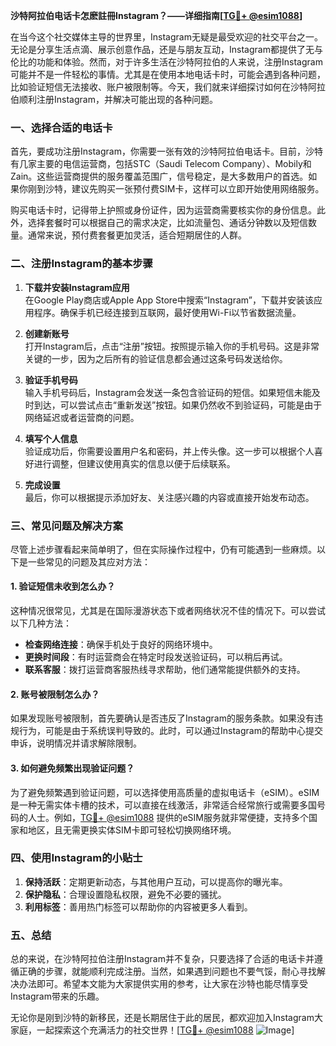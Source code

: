 **沙特阿拉伯电话卡怎麽註冊Instagram？——详细指南[[TG💪+ @esim1088](https://t.me/s/esim1088)]**

在当今这个社交媒体主导的世界里，Instagram无疑是最受欢迎的社交平台之一。无论是分享生活点滴、展示创意作品，还是与朋友互动，Instagram都提供了无与伦比的功能和体验。然而，对于许多生活在沙特阿拉伯的人来说，注册Instagram可能并不是一件轻松的事情。尤其是在使用本地电话卡时，可能会遇到各种问题，比如验证短信无法接收、账户被限制等。今天，我们就来详细探讨如何在沙特阿拉伯顺利注册Instagram，并解决可能出现的各种问题。

### 一、选择合适的电话卡

首先，要成功注册Instagram，你需要一张有效的沙特阿拉伯电话卡。目前，沙特有几家主要的电信运营商，包括STC（Saudi Telecom Company）、Mobily和Zain。这些运营商提供的服务覆盖范围广，信号稳定，是大多数用户的首选。如果你刚到沙特，建议先购买一张预付费SIM卡，这样可以立即开始使用网络服务。

购买电话卡时，记得带上护照或身份证件，因为运营商需要核实你的身份信息。此外，选择套餐时可以根据自己的需求决定，比如流量包、通话分钟数以及短信数量。通常来说，预付费套餐更加灵活，适合短期居住的人群。

### 二、注册Instagram的基本步骤

1. **下载并安装Instagram应用**  
   在Google Play商店或Apple App Store中搜索“Instagram”，下载并安装该应用程序。确保手机已经连接到互联网，最好使用Wi-Fi以节省数据流量。

2. **创建新账号**  
   打开Instagram后，点击“注册”按钮。按照提示输入你的手机号码。这是非常关键的一步，因为之后所有的验证信息都会通过这条号码发送给你。

3. **验证手机号码**  
   输入手机号码后，Instagram会发送一条包含验证码的短信。如果短信未能及时到达，可以尝试点击“重新发送”按钮。如果仍然收不到验证码，可能是由于网络延迟或者运营商的问题。

4. **填写个人信息**  
   验证成功后，你需要设置用户名和密码，并上传头像。这一步可以根据个人喜好进行调整，但建议使用真实的信息以便于后续联系。

5. **完成设置**  
   最后，你可以根据提示添加好友、关注感兴趣的内容或直接开始发布动态。

### 三、常见问题及解决方案

尽管上述步骤看起来简单明了，但在实际操作过程中，仍有可能遇到一些麻烦。以下是一些常见的问题及其应对方法：

#### 1. 验证短信未收到怎么办？

这种情况很常见，尤其是在国际漫游状态下或者网络状况不佳的情况下。可以尝试以下几种方法：

- **检查网络连接**：确保手机处于良好的网络环境中。
- **更换时间段**：有时运营商会在特定时段发送验证码，可以稍后再试。
- **联系客服**：拨打运营商客服热线寻求帮助，他们通常能提供额外的支持。

#### 2. 账号被限制怎么办？

如果发现账号被限制，首先要确认是否违反了Instagram的服务条款。如果没有违规行为，可能是由于系统误判导致的。此时，可以通过Instagram的帮助中心提交申诉，说明情况并请求解除限制。

#### 3. 如何避免频繁出现验证问题？

为了避免频繁遇到验证问题，可以选择使用高质量的虚拟电话卡（eSIM）。eSIM是一种无需实体卡槽的技术，可以直接在线激活，非常适合经常旅行或需要多国号码的人士。例如，[TG💪+ @esim1088](https://t.me/s/esim1088) 提供的eSIM服务就非常便捷，支持多个国家和地区，且无需更换实体SIM卡即可轻松切换网络环境。

### 四、使用Instagram的小贴士

1. **保持活跃**：定期更新动态，与其他用户互动，可以提高你的曝光率。
2. **保护隐私**：合理设置隐私权限，避免不必要的骚扰。
3. **利用标签**：善用热门标签可以帮助你的内容被更多人看到。

### 五、总结

总的来说，在沙特阿拉伯注册Instagram并不复杂，只要选择了合适的电话卡并遵循正确的步骤，就能顺利完成注册。当然，如果遇到问题也不要气馁，耐心寻找解决办法即可。希望本文能为大家提供实用的参考，让大家在沙特也能尽情享受Instagram带来的乐趣。

无论你是刚到沙特的新移民，还是长期居住于此的居民，都欢迎加入Instagram大家庭，一起探索这个充满活力的社交世界！[[TG💪+ @esim1088](https://t.me/s/esim1088) ![Image](https://i.postimg.cc/4NQfJmqS/Snipaste-2025-05-13-00-14-12.png)]